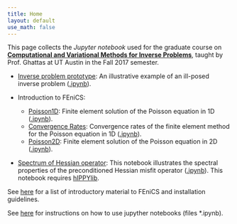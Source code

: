 ```yaml
---
title: Home
layout: default
use_math: false
---
```


This page collects the *Jupyter notebook* used for the graduate course on [**Computational and Variational Methods for Inverse Problems**](https://piazza.com/utexas/fall2017/geo391cse397me397ori397/home), taught by Prof. Ghattas at UT Austin in the Fall 2017 semester.

- [Inverse problem prototype](01_InverseProblemPrototype/inverseProblemPrototype.html): An illustrative example of an ill-posed inverse problem ([.ipynb](01_InverseProblemPrototype/inverseProblemPrototype.ipynb)).

- Introduction to FEniCS:
	- [Poisson1D](02_IntroToFenics/Poisson1D.html): Finite element solution of the Poisson equation in 1D ([.ipynb](02_IntroToFenics/Poisson1D.ipynb)).
	- [Convergence Rates](02_IntroToFenics/ConvergenceRates.html): Convergence rates of the finite element method for the Poisson equation in 1D ([.ipynb](02_IntroToFenics/ConvergenceRates.ipynb)).
	- [Poisson2D](02_IntroToFenics/Poisson2D.html): Finite element solution of the Poisson equation in 2D ([.ipynb](02_IntroToFenics/Poisson2D.ipynb)).


- [Spectrum of Hessian operator](03_HessianSpectrum/HessianSpectrum.html): This notebook illustrates the spectral properties of the preconditioned Hessian misfit operator ([.ipynb](03_HessianSpectrum/HessianSpectrum.ipynb)). This notebook requires [hIPPYlib](https://hippylib.github.io).


See [here](fenics_getting_started.pdf) for a list of introductory material to FEniCS and installation guidelines.

See [here](https://jupyter.readthedocs.io/en/latest/running.html#running) for instructions on how to use jupyther notebooks (files *.ipynb).

